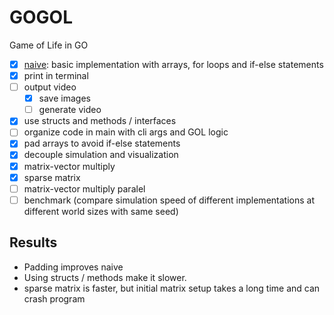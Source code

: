 # GOGOL

Game of Life in GO

- [x] [naive](./naive.go): basic implementation with arrays, for loops and if-else statements
- [x] print in terminal
- [ ] output video
    - [x] save images
    - [ ] generate video
- [x] use structs and methods / interfaces
- [ ] organize code in main with cli args and GOL logic
- [x] pad arrays to avoid if-else statements
- [x] decouple simulation and visualization
- [x] matrix-vector multiply
- [x] sparse matrix
- [ ] matrix-vector multiply paralel
- [ ] benchmark (compare simulation speed of different implementations at different world sizes with same seed)

## Results

- Padding improves naive
- Using structs / methods make it slower.
- sparse matrix is faster, but initial matrix setup takes a long time and can crash program